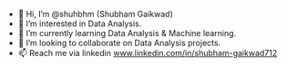 - 👋 Hi, I’m @shuhbhm (Shubham Gaikwad)
- 👀 I’m interested in Data Analysis.
- 🌱 I’m currently learning Data Analysis & Machine learning.
- 💞️ I’m looking to collaborate on Data Analysis projects.
- 📫 Reach me via linkedin www.linkedin.com/in/shubham-gaikwad712


<!---
shuhbhm/shuhbhm is a ✨ special ✨ repository because its `README.md` (this file) appears on your GitHub profile.
You can click the Preview link to take a look at your changes.
--->
